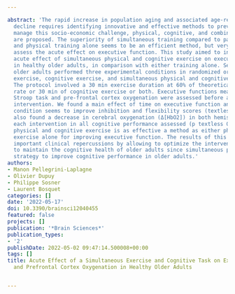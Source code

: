 ---
abstract: 'The rapid increase in population aging and associated age-related cognitive
  decline requires identifying innovative and effective methods to prevent it. To
  manage this socio-economic challenge, physical, cognitive, and combined stimulations
  are proposed. The superiority of simultaneous training compared to passive control
  and physical training alone seems to be an efficient method, but very few studies
  assess the acute effect on executive function. This study aimed to investigate the
  acute effect of simultaneous physical and cognitive exercise on executive functions
  in healthy older adults, in comparison with either training alone. Seventeen healthy
  older adults performed three experimental conditions in randomized order: physical
  exercise, cognitive exercise, and simultaneous physical and cognitive exercise.
  The protocol involved a 30 min exercise duration at 60% of theoretical maximal heart
  rate or 30 min of cognitive exercise or both. Executive functions measured by the
  Stroop task and pre-frontal cortex oxygenation were assessed before and after the
  intervention. We found a main effect of time on executive function and all experimental
  condition seems to improve inhibition and flexibility scores (textless0.05). We
  also found a decrease in cerebral oxygenation (Δ[HbO2]) in both hemispheres after
  each intervention in all cognitive performance assessed (p textless 0.05). Simultaneous
  physical and cognitive exercise is as effective a method as either physical or cognitive
  exercise alone for improving executive function. The results of this study may have
  important clinical repercussions by allowing to optimize the interventions designed
  to maintain the cognitive health of older adults since simultaneous provide a time-efficient
  strategy to improve cognitive performance in older adults.'
authors:
- Manon Pellegrini-Laplagne
- Olivier Dupuy
- Philippe Sosner
- Laurent Bosquet
categories: []
date: '2022-05-17'
doi: 10.3390/brainsci12040455
featured: false
projects: []
publication: '*Brain Sciences*'
publication_types:
- '2'
publishDate: 2022-05-02 09:47:14.500008+00:00
tags: []
title: Acute Effect of a Simultaneous Exercise and Cognitive Task on Executive Functions
  and Prefrontal Cortex Oxygenation in Healthy Older Adults

---
